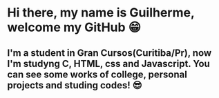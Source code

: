 
# Hi there, my name is Guilherme, welcome my GitHub 😁
## I'm a student in Gran Cursos(Curitiba/Pr), now I'm studyng C, HTML, css and Javascript. You can see some works of college, personal projects and studing codes! 😎


<!--
**Guilherme-Kraemer/Guilherme-Kraemer** is a ✨ _special_ ✨ repository because its `README.md` (this file) appears on your GitHub profile.

Here are some ideas to get you started:

- 🔭 I’m currently working on ...
- 🌱 I’m currently learning ...
- 👯 I’m looking to collaborate on ...
- 🤔 I’m looking for help with ...
- 💬 Ask me about ...
- 📫 How to reach me: ...
- 😄 Pronouns: ...
- ⚡ Fun fact: ...
-->

